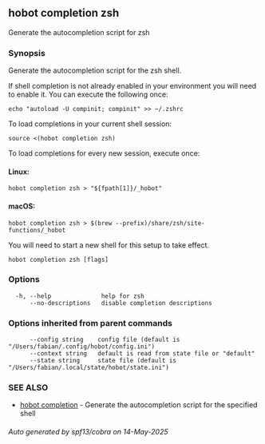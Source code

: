 ## hobot completion zsh

Generate the autocompletion script for zsh

### Synopsis

Generate the autocompletion script for the zsh shell.

If shell completion is not already enabled in your environment you will need
to enable it.  You can execute the following once:

	echo "autoload -U compinit; compinit" >> ~/.zshrc

To load completions in your current shell session:

	source <(hobot completion zsh)

To load completions for every new session, execute once:

#### Linux:

	hobot completion zsh > "${fpath[1]}/_hobot"

#### macOS:

	hobot completion zsh > $(brew --prefix)/share/zsh/site-functions/_hobot

You will need to start a new shell for this setup to take effect.


```
hobot completion zsh [flags]
```

### Options

```
  -h, --help              help for zsh
      --no-descriptions   disable completion descriptions
```

### Options inherited from parent commands

```
      --config string    config file (default is "/Users/fabian/.config/hobot/config.ini")
      --context string   default is read from state file or "default"
      --state string     state file (default is "/Users/fabian/.local/state/hobot/state.ini")
```

### SEE ALSO

* [hobot completion](hobot_completion.md)	 - Generate the autocompletion script for the specified shell

###### Auto generated by spf13/cobra on 14-May-2025
